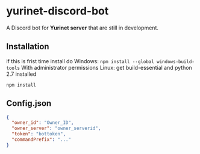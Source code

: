 # yurinet-discord-bot
A Discord bot for **Yurinet server** that are still in development.
## Installation
if this is frist time install do 
Windows: ```npm install --global windows-build-tools``` With administrator permissions
Linux: get build-essential and python 2.7 installed

```npm install ```
## Config.json
```json
{
  "owner_id": "Owner_ID",
  "owner_server": "owner_serverid",
  "token": "bottoken",
  "commandPrefix": "..."
}
```
